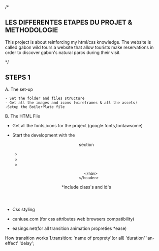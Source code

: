 /\*

## LES DIFFERENTES ETAPES DU PROJET & METHODOLOGIE

This project is about reinforcing my html/css knowledge.
The website is called gabon wild tours a website that allow tourists make reservations in order to discover gabon's natural parcs during their visit.

\*/

## STEPS 1

A. The set-up

    - Set the folder and files structure
    - Get all the images and icons (wireframes & all the assets)
    -Setup the BoilerPlate file

B. The HTML File

- Get all the fonts,icons for the project (google.fonts,fontawsome)
- Start the development with the <header> section
  <header>
  <nav>
  <class="logo">
  <ul>
  <li>
  <li>
  <li>
  </ul>

          </nav>
        </header>

  \*include class's and id's

- Css styling
- caniuse.com (for css attributes web browsers compatibility)

- easings.net(for all transition animation propreties \*ease)

How transition works
1.transition: 'name of proprety'(or all) 'duration' 'an-effect' 'delay';
